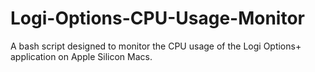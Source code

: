 # Logi-Options-CPU-Usage-Monitor
A bash script designed to monitor the CPU usage of the Logi Options+ application on Apple Silicon Macs. 

